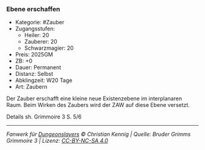 ### Ebene erschaffen

- Kategorie: #Zauber
- Zugangsstufen:
  - Heiler: 20
  - Zauberer: 20
  - Schwarzmagier: 20
- Preis: 2025GM
- ZB: +0
- Dauer: Permanent
- Distanz: Selbst
- Abklingzeit: W20 Tage
- Art: Zaubern

Der Zauber erschafft eine kleine neue Existenzebene im interplanaren Raum. Beim Wirken des Zaubers wird der ZAW auf diese Ebene versetzt.

Details sh. Grimmoire 3 S. 5/6

---

_Fanwerk für [Dungeonslayers](https://www.dungeonslayers.net/) © Christian Kennig | Quelle: Bruder Grimms Grimmoire 3 | Lizenz: [CC-BY-NC-SA 4.0](https://creativecommons.org/licenses/by-nc-sa/4.0/deed.de)_
